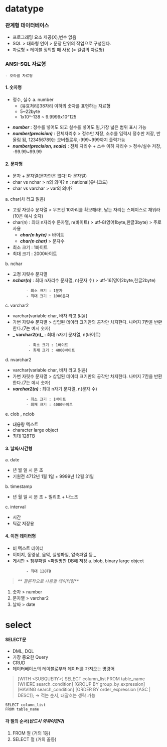 <h1 id="datatype">datatype</h1>
<h3 id="관계형-데이터베이스">관계형 데이터베이스</h3>
<ul>
<li>프로그래밍 요소 제공(X),변수 없음</li>
<li>SQL &gt; 대화형 언어 &gt; 문장 단위의 작업으로 구성된다.</li>
<li>자료형 &gt; 테이블 정의할 때 사용 (= 컬럼의 자료형)</li>
</ul>
<h3 id="ansi-sql-자료형">ANSI-SQL 자료형</h3>
<pre><code>- 오라클 자료형</code></pre><h4 id="1-숫자형">1. 숫자형</h4>
<ul>
<li>정수, 실수
a. number <ul>
<li>(유효처리)38자리 이하의 숫자를 표현하는 자료형</li>
<li>5~22byte</li>
<li>1x10^-138 ~ 9.9999x10^125</li>
</ul>
</li>
</ul>
<ul>
<li><em><strong>number</strong></em> : 정수를 넣어도 되고 실수를 넣어도 됨,가장 넓은 범위 표시 가능</li>
<li><em><strong>number(precision)</strong></em> : 전체자리수 &gt; 정수만 저장, 소수를 입력시 정수만 저장, 반올림 됨, 123456789는 오버플로우,-999~999까지 출력가능</li>
<li><em><strong>number(precision, scale)</strong></em> : 전체 자리수 + 소수 이하 자리수 &gt; 정수/실수 저장, -99.99~99.99</li>
</ul>
<h4 id="2-문자형">2. 문자형</h4>
<ul>
<li>문자 + 문자열(문자만은 없다! 다 문자얼)</li>
<li>char vs nchar &gt; n의 의미? n : national(유니코드)</li>
<li>char vs varchar &gt; var의 의미?</li>
</ul>
<p>a. char(차 라고 읽음)</p>
<ul>
<li>고정 자릿수 문자열  &gt; 무조건 10자리를 확보해라!, 남는 자리는 스페이스로 채워라(10은 예시 숫자)</li>
<li>char(n) : 최대 n자리수 문자열, n(바이트) &gt; utf-8(영어1byte,한글3byte) &gt; 주로 사용<ul>
<li><em><strong>char(n byte)</strong></em> &gt; 바이트</li>
<li><em><strong>char(n char)</strong></em> &gt; 문자수</li>
</ul>
</li>
<li>최소 크기 : 1바이트</li>
<li>최대 크기 : 2000바이트</li>
</ul>
<p>b. nchar</p>
<ul>
<li>고정 자릿수 문자열</li>
<li><strong><em>nchar(n)</em></strong> : 최대 n자리수 문자열, n(문자 수) &gt; utf-16(영어2byte,한글2byte)<pre><code>      - 최소 크기 : 1문자
      - 최대 크기 : 1000문자</code></pre></li>
</ul>
<p>c. varchar2</p>
<ul>
<li>varchar(variable char, 바차 라고 읽음)</li>
<li>가변 자릿수 문자열 &gt; 삽입된 데이터 크기만의 공각만 차지한다. 나머지 7칸을 반환한다.(7는 예시 숫자)</li>
<li><strong>_ varchar2(n)_</strong> : 최대 n자기 문자열, n(바이트)<pre><code>       - 최소 크기 : 1바이트
       - 최재 크기 : 4000바이트 </code></pre></li>
</ul>
<p>d. nvarchar2</p>
<ul>
<li>varchar(variable char, 바차 라고 읽음)</li>
<li>가변 자릿수 문자열 &gt; 삽입된 데이터 크기만의 공각만 차지한다. 나머지 7칸을 반환한다.(7는 예시 숫자)</li>
<li><em><strong>varchar2(n)</strong></em> : 최대 n자기 문자열, n(문자 수)<pre><code>      - 최소 크기 : 1바이트
      - 최재 크기 : 4000바이트 </code></pre></li>
</ul>
<p>e. clob , nclob</p>
<ul>
<li>대용량 텍스트</li>
<li>character large object</li>
<li>최대 128TB</li>
</ul>
<h4 id="3-날짜시간형">3. 날짜/시간형</h4>
<p>a. date</p>
<ul>
<li>년 월 일 시 분 초</li>
<li>기원전 4712년 1월 1일 + 9999년 12월 31일</li>
</ul>
<p>b. timestamp</p>
<ul>
<li>년 월 일 시 분 초 + 밀리초 + 나노초</li>
</ul>
<p>c. interval</p>
<ul>
<li>시간</li>
<li>틱값 저장용</li>
</ul>
<h4 id="4-이전-데이터형">4. 이전 데이터형</h4>
<ul>
<li>비 텍스트 데이터</li>
<li>이미지, 동영상, 음악, 실행파일, 압축파일 등,,,</li>
<li>게시판 &gt; 첨부파일 &gt;파일명만 DB에 저장
a. blob, binary large object<pre><code>      - 최대 128TB</code></pre></li>
</ul>
<blockquote>
<p><em>** 결론적으로 사용할 데이터형**</em></p>
</blockquote>
<ol>
<li>숫자 &gt; number</li>
<li>문자열 &gt; varchar2</li>
<li>날짜 &gt; date</li>
</ol>
<h1 id="select">select</h1>
<h4 id="select문">SELECT문</h4>
<ul>
<li>DML, DQL</li>
<li>가장 중요한 Query</li>
<li>CRUD</li>
<li>데이터베이스의 테이블로부터 데이터를 가져오는 명령어</li>
</ul>
<blockquote>
<p>[WITH &lt;SUBQUERY&gt;] 
SELECT column_list
FROM table_name
[WHERE search_condition]
[GROUP BY group_by_expression]
[HAVING search_condition]
[ORDER BY order_expression [ASC | DESC]];
-&gt; 적는 순서, 대괄호는 생략 가능</p>
</blockquote>
<pre><code>SELECT column_list
FROM table_name</code></pre><h4 id="각-절의-순서반드시-외워야한다">각 절의 순서(<strong><em>반드시 외워야한다</em></strong>)</h4>
<ol>
<li>FROM 절 (거의 1등)</li>
<li>SELECT 절 (거의 꼴등)</li>
</ol>
